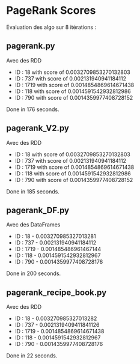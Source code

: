 # PageRank Scores

Evaluation des algo sur 8 itérations :

## pagerank.py

Avec des RDD

* ID : 18 with score of 0.0032709853270132803
* ID : 737 with score of 0.002131940941184112
* ID : 1719 with score of 0.0014854869614671438
* ID : 118 with score of 0.0014591542932812986
* ID : 790 with score of 0.0014359977408728152

Done in 176 seconds.

## pagerank_V2.py

Avec des RDD

* ID : 18 with score of 0.0032709853270132803
* ID : 737 with score of 0.002131940941184112
* ID : 1719 with score of 0.0014854869614671438
* ID : 118 with score of 0.0014591542932812986
* ID : 790 with score of 0.0014359977408728152

Done in 185 seconds.

## pagerank_DF.py

Avec des DataFrames

* ID : 18 - 0.003270985327013281
* ID : 737 - 0.002131940941184112
* ID : 1719 - 0.001485486961467144
* ID : 118 - 0.0014591542932812967
* ID : 790 - 0.0014359977408728176

Done in 200 seconds.

## pagerank_recipe_book.py

Avec des RDD

* ID : 18 - 0.003270985327013282
* ID : 737 - 0.0021319409411841126
* ID : 1719 - 0.0014854869614671438
* ID : 118 - 0.0014591542932812967
* ID : 790 - 0.0014359977408728176

Done in 22 seconds.
